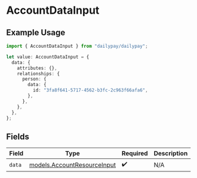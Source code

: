 # AccountDataInput

## Example Usage

```typescript
import { AccountDataInput } from "dailypay/dailypay";

let value: AccountDataInput = {
  data: {
    attributes: {},
    relationships: {
      person: {
        data: {
          id: "3fa8f641-5717-4562-b3fc-2c963f66afa6",
        },
      },
    },
  },
};
```

## Fields

| Field                                                            | Type                                                             | Required                                                         | Description                                                      |
| ---------------------------------------------------------------- | ---------------------------------------------------------------- | ---------------------------------------------------------------- | ---------------------------------------------------------------- |
| `data`                                                           | [models.AccountResourceInput](../models/accountresourceinput.md) | :heavy_check_mark:                                               | N/A                                                              |